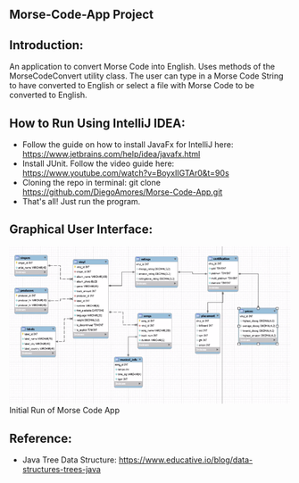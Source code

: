 ## Morse-Code-App Project

## Introduction:
An application to convert Morse Code into English. Uses methods of the MorseCodeConvert utility class. The user can type in a Morse Code String to have converted to English or select a file with Morse Code to be converted to English.

## How to Run Using IntelliJ IDEA:
- Follow the guide on how to install JavaFx for IntelliJ here: https://www.jetbrains.com/help/idea/javafx.html
- Install JUnit. Follow the video guide here: https://www.youtube.com/watch?v=BoyxIIGTAr0&t=90s
- Cloning the repo in terminal: git clone https://github.com/DiegoAmores/Morse-Code-App.git
- That's all! Just run the program.


## Graphical User Interface:
![Entity Relationship Diagram](https://github.com/DiegoAmores/Vinyl-Record-Database/blob/main/vinyl_erd.PNG) <br>
Initial Run of Morse Code App <br>

## Reference:
- Java Tree Data Structure: https://www.educative.io/blog/data-structures-trees-java
